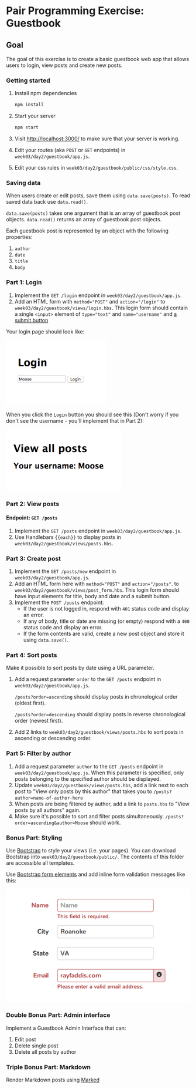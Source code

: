 # Pair Programming Exercise: Guestbook

## Goal

The goal of this exercise is to create a basic guestbook web app that allows
users to login, view posts and create new posts.

### Getting started

1. Install npm dependencies

    ```bash
    npm install
    ```

1. Start your server

    ```bash
    npm start
    ```

1. Visit [http://localhost:3000/](http://localhost:3000/) to make sure that your server is working.
1. Edit your routes (aka `POST` or `GET` endpoints) in `week03/day2/guestbook/app.js`.
1. Edit your css rules in `week03/day2/guestbook/public/css/style.css`.

### Saving data

When users create or edit posts, save them using `data.save(posts)`.
To read saved data back use `data.read()`.

`data.save(posts)` takes one argument that is an array of guestbook post objects.
`data.read()` returns an array of guestbook post objects.

Each guestbook post is represented by an object with the following properties:

1. `author`
1. `date`
1. `title`
1. `body`

### Part 1: Login

1. Implement the `GET /login` endpoint in `week03/day2/guestbook/app.js`.
1. Add an HTML form with `method="POST"` and `action="/login"`
  to `week03/day2/guestbook/views/login.hbs`. This login form should contain
  a single `<input>` element of `type="text"` and `name="username"`
  and [a submit button](http://www.w3schools.com/html/html_forms.asp)

Your login page should look like:

![](img/login.png)

When you click the `Login` button you should see this (Don't worry if you don't see the username - you'll implement that in Part 2):

![](img/login2.png)


### Part 2: View posts

#### Endpoint: `GET /posts`

1. Implement the `GET /posts` endpoint in `week03/day2/guestbook/app.js`.
1. Use Handlebars `{{each}}` to display posts in `week03/day2/guestbook/views/posts.hbs`.

### Part 3: Create post

1. Implement the `GET /posts/new` endpoint in `week03/day2/guestbook/app.js`.
1. Add an HTML form here with `method="POST"` and `action="/posts"`.
  to `week03/day2/guestbook/views/post_form.hbs`.
  This login form should have input elements for title, body and date and a
  submit button.
1. Implement the `POST /posts` endpoint:
    - If the user is not logged in, respond with `401` status code and display an
    error.
    - If any of body, title or date are missing (or empty) respond with a `400`
    status code and display an error.
    - If the form contents are valid, create a new post object and store it
    using `data.save()`.

### Part 4: Sort posts

Make it possible to sort posts by date using a URL parameter.

1. Add a request parameter `order` to the `GET /posts` endpoint in
   `week03/day2/guestbook/app.js`.

   `/posts?order=ascending` should display posts in chronological order (oldest
   first).

   `/posts?order=descending` should display posts in reverse chronological order
   (newest first).

1. Add 2 links to `week03/day2/guestbook/views/posts.hbs` to sort posts in ascending or
  descending order.

### Part 5: Filter by author

1. Add a request parameter `author` to the `GET /posts` endpoint in
   `week03/day2/guestbook/app.js`. When this parameter is specified, only posts
   belonging to the specified author should be displayed.
1. Update `week03/day2/guestbook/views/posts.hbs`, add a link next to each post to
  "View only posts by this author" that takes you to
  `/posts?author=name-of-author-here`
1. When posts are being filtered by author, add a link to `posts.hbs` to
  "View posts by all authors" again.
1. Make sure it's possible to sort and filter posts simultaneously.
  `/posts?order=ascending&author=Moose` should work.

### Bonus Part: Styling

Use [Bootstrap](http://getbootstrap.com/) to style your views (i.e. your pages).
You can download Bootstrap into `week03/day2/guestbook/public/`. The contents
of this folder are accessible all templates.

Use [Bootstrap form elements](http://getbootstrap.com/css/#forms)
and add inline form validation messages like this:

![](img/valid.png)

### Double Bonus Part: Admin interface

Implement a Guestbook Admin Interface that can:

  1. Edit post
  1. Delete single post
  1. Delete all posts by author

### Triple Bonus Part: Markdown

Render Markdown posts using [Marked](https://github.com/chjj/marked)
